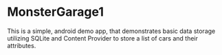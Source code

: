 # MonsterGarage1
This is a simple, android demo app, that demonstrates basic data storage utilizing SQLite and Content Provider to store a list of cars and their attributes.
